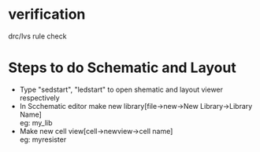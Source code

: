 # verification
drc/lvs rule check  

# Steps to do Schematic and Layout  
- Type "sedstart", "ledstart" to open shematic and layout viewer respectively     
- In Scchematic editor make new library[file->new->New Library->Library Name]    
eg: my_lib  
- Make new cell view[cell->newview->cell name]  
eg: myresister
